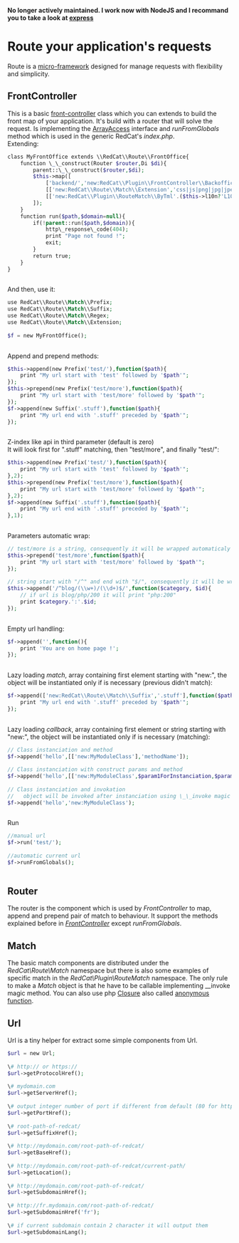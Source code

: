 **No longer actively maintained. I work now with NodeJS and I recommand you to take a look at [express](https://expressjs.com/)**

Route your application's requests
=================================

 Route is a [micro-framework](https://en.wikipedia.org/wiki/Microframework) designed for manage requests with flexibility and simplicity.

FrontController
---------------

 This is a basic [front-controller](https://en.wikipedia.org/wiki/Front_Controller_pattern) class which you can extends to build the front map of your application. It's build with a router that will solve the request. Is implementing the [ArrayAccess](http://php.net/manual/en/class.arrayaccess.php) interface and *runFromGlobals* method which is used in the generic RedCat's *index.php*.  
 Extending:  
 
```php
class MyFrontOffice extends \\RedCat\\Route\\FrontOffice{  
    function \_\_construct(Router $router,Di $di){  
        parent::\_\_construct($router,$di);  
        $this->map([  
            ['backend/','new:RedCat\\Plugin\\FrontController\\Backoffice'],  
            [['new:RedCat\\Route\\Match\\Extension','css|js|png|jpg|jpeg|gif'],'new:RedCat\\Plugin\\FrontController\\Synaptic'],  
            [['new:RedCat\\Plugin\\RouteMatch\\ByTml'.($this->l10n?'L10n':''),'','template'],'new:RedCat\\Plugin\\Templix\\Templix'.($this->l10n?'L10n':'')],  
        ]);  
    }  
    function run($path,$domain=null){  
        if(!parent::run($path,$domain)){  
            http\_response\_code(404);  
            print "Page not found !";  
            exit;  
        }  
        return true;  
    }  
}  
            
```
  
 And then, use it:  
 
```php
use RedCat\\Route\\Match\\Prefix;  
use RedCat\\Route\\Match\\Suffix;  
use RedCat\\Route\\Match\\Regex;  
use RedCat\\Route\\Match\\Extension;  
  
$f = new MyFrontOffice();  
            
```
 Append and prepend methods:  
 
```php
$this->append(new Prefix('test/'),function($path){  
    print "My url start with 'test' followed by '$path'";  
});  
$this->prepend(new Prefix('test/more'),function($path){  
    print "My url start with 'test/more' followed by '$path'";  
});  
$f->append(new Suffix('.stuff'),function($path){  
    print "My url end with '.stuff' preceded by '$path'";  
});  
            
```
 Z-index like api in third parameter (default is zero)  
 It will look first for ".stuff" matching, then "test/more", and finally "test/":  
 
```php
$this->append(new Prefix('test/'),function($path){  
    print "My url start with 'test' followed by '$path'";  
},2);  
$this->prepend(new Prefix('test/more'),function($path){  
    print "My url start with 'test/more' followed by '$path'";  
},2);  
$f->append(new Suffix('.stuff'),function($path){  
    print "My url end with '.stuff' preceded by '$path'";  
},1);  
            
```
 Parameters automatic wrap:  
 
```php
// test/more is a string, consequently it will be wrapped automaticaly by Prefix object  
$this->prepend('test/more',function($path){  
    print "My url start with 'test/more' followed by '$path'";  
});  
  
// string start with "/^" and end with "$/", consequently it will be wrapped automaticaly by Regex object  
$this->append('/^blog/(\\w+)/(\\d+)$/',function($category, $id){  
    // if url is blog/php/200 it will print "php:200"  
    print $category.':'.$id;  
});  
            
```
 Empty url handling:  
 
```php
$f->append('',function(){  
    print 'You are on home page !';  
});  
            
```
Lazy loading *match*, array containing first element starting with "new:", the object will be instantiated only if is necessary (previous didn't match):   
 
```php
$f->append(['new:RedCat\\Route\\Match\\Suffix','.stuff'],function($path){  
    print "My url end with '.stuff' preceded by '$path'";  
});  
            
```
 Lazy loading *callback*, array containing first element or string starting with "new:", the object will be instantiated only if is necessary (matching):   
 
```php
// Class instanciation and method  
$f->append('hello',[['new:MyModuleClass'],'methodName']);  
  
// Class instanciation with construct params and method  
$f->append('hello',[['new:MyModuleClass',$param1ForInstanciation,$param2ForInstanciation],'methodName']);  
  
// Class instanciation and invokation  
//   object will be invoked after instanciation using \_\_invoke magic method if exists  
$f->append('hello','new:MyModuleClass');  
            
```
Run  
 
```php
//manual url  
$f->run('test/');  
  
//automatic current url  
$f->runFromGlobals();  
            
```


Router
------

 The router is the component which is used by *FrontController* to map, append and prepend pair of match to behaviour. It support the methods explained before in [*FrontController*](http://redcatphp.com/route#frontcontroller) except *runFromGlobals*.

Match
-----

 The basic match components are distributed under the *RedCat\\Route\\Match* namespace but there is also some examples of specific match in the *RedCat\\Plugin\\RouteMatch* namespace. The only rule to make a *Match* object is that he have to be callable implementing \_\_invoke magic method. You can also use php [Closure](http://php.net/manual/en/class.closure.php) also called [anonymous function](http://php.net/manual/en/functions.anonymous.php).

Url
---

 Url is a tiny helper for extract some simple components from Url. 
```php
$url = new Url;  
  
\# http:// or https://  
$url->getProtocolHref();  
  
\# mydomain.com  
$url->getServerHref();  
  
\# output integer number of port if different from default (80 for http and 443 for https)  
$url->getPortHref();  
  
\# root-path-of-redcat/  
$url->getSuffixHref();  
  
\# http://mydomain.com/root-path-of-redcat/  
$url->getBaseHref();  
  
\# http://mydomain.com/root-path-of-redcat/current-path/  
$url->getLocation();  
  
\# http://mydomain.com/root-path-of-redcat/  
$url->getSubdomainHref();  
  
\# http://fr.mydomain.com/root-path-of-redcat/  
$url->getSubdomainHref('fr');  
  
\# if current subdomain contain 2 character it will output them  
$url->getSubdomainLang();  
            
```

